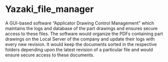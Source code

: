 # Yazaki_file_manager
A GUI-based software “Applicator Drawing Control Management” which maintains the logs and database of the part drawings and ensures secure access to these files. 
The software would organize the PDFs containing part drawings on the Local Server of the company and update their logs with every new revision. It would keep the documents sorted in the respective folders depending upon the latest revision of a particular file and would ensure secure access to these documents.  
